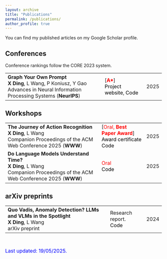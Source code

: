 ```yaml
---
layout: archive
title: "Publications"
permalink: /publications/
author_profile: true
---
```


<style>
a:link {
  text-decoration: none;
}

a:visited {
  text-decoration: none;
}

a:hover {
  text-decoration: underline;
}

a:active {
  text-decoration: underline;
}
</style>

You can find my published articles on my [Google Scholar](https://scholar.google.com/citations?user=hw1udTkAAAAJ&hl=zh-CN) profile.

<h2>Conferences</h2>

Conference rankings follow the [CORE 2023](https://portal.core.edu.au/conf-ranks/) system.

<table id="gsc_a_t">
	<tbody id="gsc_a_b">
		<tr class="gsc_a_tr">
			<td class="gsc_a_t"><a href=""><strong><span class="gsc_a_at">Graph Your Own Prompt</span></strong></a>
				<div class="gs_gray"><strong>X Ding</strong>, L Wang, P Koniusz, Y Gao</div>
				<div class="gs_gray">Advances in Neural Information Processing Systems (<strong>NeurIPS</strong>)</div>
			</td>
			<td class="gsc_a_c">[<font color="red"><strong>A*</strong></font>]<br> <a href="https://darcyddx.github.io/gcr/" style="color:#000000;">Project website</a>, <a href="https://github.com/Darcyddx/graph-prompt" style="color:#000000;">Code</a></td>
			<td class="gsc_a_y"><span class="gsc_a_h gsc_a_hc gs_ibl">2025</span></td>
		</tr>
	</tbody>
</table>

<h2>Workshops</h2>

<table id="gsc_a_t">
    <tbody id="gsc_a_b">
        <tr class="gsc_a_tr">
            <td class="gsc_a_t"><a href="https://darcyddx.github.io/files/ar.pdf"><strong><span class="gsc_a_at">The Journey of Action Recognition</span></strong></a>
                <div class="gs_gray"><strong>X Ding</strong>, L Wang</div>
                <div class="gs_gray">Companion Proceedings of the ACM Web Conference 2025 (<strong>WWW</strong>)</div>
            </td>
            <td class="gsc_a_c">[<font color="red">Oral, <strong>Best Paper Award</strong></font>]<br>
                <a href="https://darcyddx.github.io/files/Best Paper Award.pdf" style="color:#000000;">Award certificate</a><br>
                <a href="https://github.com/Darcyddx/Video-Action-Recognition" style="color:#000000;">Code</a>
            </td>
            <td class="gsc_a_y"><span class="gsc_a_h gsc_a_hc gs_ibl">2025</span></td>
        </tr>
        <tr class="gsc_a_tr">
            <td class="gsc_a_t"><a href="https://darcyddx.github.io/files/vlm.pdf"><strong><span class="gsc_a_at">Do Language Models Understand Time?</span></strong></a>
                <div class="gs_gray"><strong>X Ding</strong>, L Wang</div>
                <div class="gs_gray">Companion Proceedings of the ACM Web Conference 2025 (<strong>WWW</strong>)</div>
            </td>
            <td class="gsc_a_c"><font color="red">Oral</font><br>
                <a href="https://github.com/Darcyddx/Video-LLM" style="color:#000000;">Code</a>
            </td>
            <td class="gsc_a_y"><span class="gsc_a_h gsc_a_hc gs_ibl">2025</span></td>
        </tr>
    </tbody>
</table>


<h2>arXiv preprints</h2>
<table id="gsc_a_t">
	<tbody id="gsc_a_b">
		<tr class="gsc_a_tr">
			<td class="gsc_a_t"><a href="https://darcyddx.github.io/files/vad.pdf"><strong><span class="gsc_a_at">Quo Vadis, Anomaly Detection? LLMs and VLMs in the Spotlight</span></strong></a>
				<div class="gs_gray"><strong>X Ding</strong>, L Wang</div>
				<div class="gs_gray">arXiv preprint</div>
			</td>
			<td class="gsc_a_c">Research report. <br> <a href="https://github.com/Darcyddx/VAD-LLM" style="color:#000000;">Code</a> </td>
			<td class="gsc_a_y"><span class="gsc_a_h gsc_a_hc gs_ibl">2024</span></td>
		</tr>
	</tbody>
</table>
<p>&nbsp;</p>

<font size="3" color="blue">
	Last updated: 19/05/2025.	
</font>
